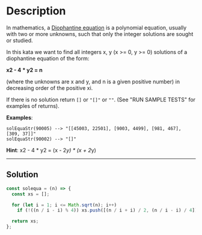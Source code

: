 # Description

In mathematics, a [Diophantine equation](https://en.wikipedia.org/wiki/Diophantine_equation) is a polynomial equation, usually with two or more unknowns, such that only the integer solutions are sought or studied.

In this kata we want to find all integers x, y (x >= 0, y >= 0) solutions of a diophantine equation of the form:

**x2 - 4 \* y2 = n**

(where the unknowns are x and y, and n is a given positive number) in decreasing order of the positive xi.

If there is no solution return `[]` or `"[]"` or `""`. (See "RUN SAMPLE TESTS" for examples of returns).

**Examples**:

```
solEquaStr(90005) --> "[[45003, 22501], [9003, 4499], [981, 467], [309, 37]]"
solEquaStr(90002) --> "[]"
```

**Hint**:
x2 - 4 * y2 = (x - 2*y) * (x + 2*y)

---

## Solution

```js
const solequa = (n) => {
  const xs = [];

  for (let i = 1; i <= Math.sqrt(n); i++)
    if (!((n / i - i) % 4)) xs.push([(n / i + i) / 2, (n / i - i) / 4]);

  return xs;
};
```
